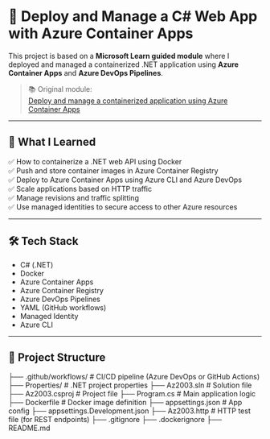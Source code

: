 # 🚀 Deploy and Manage a C# Web App with Azure Container Apps

This project is based on a **Microsoft Learn guided module** where I deployed and managed a containerized .NET application using **Azure Container Apps** and **Azure DevOps Pipelines**.

> 📚 Original module:  
> [Deploy and manage a containerized application using Azure Container Apps](https://learn.microsoft.com/en-us/training/modules/deploy-manage-container-app-using-azure-container-apps/)

---

## 🧠 What I Learned

✅ How to containerize a .NET web API using Docker  
✅ Push and store container images in Azure Container Registry  
✅ Deploy to Azure Container Apps using Azure CLI and Azure DevOps  
✅ Scale applications based on HTTP traffic  
✅ Manage revisions and traffic splitting  
✅ Use managed identities to secure access to other Azure resources  

---

## 🛠 Tech Stack

- C# (.NET)
- Docker
- Azure Container Apps
- Azure Container Registry
- Azure DevOps Pipelines
- YAML (GitHub workflows)
- Managed Identity
- Azure CLI

---

## 📁 Project Structure
├── .github/workflows/ # CI/CD pipeline (Azure DevOps or GitHub Actions)
├── Properties/ # .NET project properties
├── Az2003.sln # Solution file
├── Az2003.csproj # Project file
├── Program.cs # Main application logic
├── Dockerfile # Docker image definition
├── appsettings.json # App config
├── appsettings.Development.json
├── Az2003.http # HTTP test file (for REST endpoints)
├── .gitignore
├── .dockerignore
├── README.md
